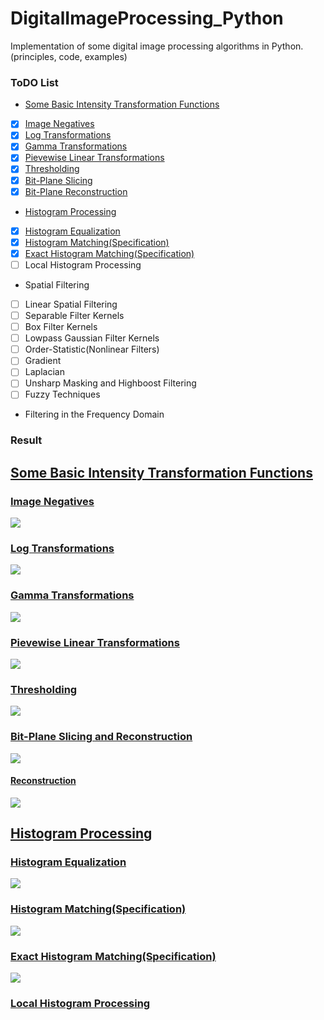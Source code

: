 # DigitalImageProcessing_Python
Implementation of some digital image processing algorithms in Python. (principles, code, examples)

### **ToDO List**

* [Some Basic Intensity Transformation Functions](https://github.com/koolo233/DigitalImageProcessing_Python/blob/main/Basic_Intensity_Transformation_Functions.ipynb)
- [x] [Image Negatives](https://github.com/koolo233/DigitalImageProcessing_Python/blob/main/Basic_Intensity_Transformation_Functions.ipynb)
- [x] [Log Transformations](https://github.com/koolo233/DigitalImageProcessing_Python/blob/main/Basic_Intensity_Transformation_Functions.ipynb)
- [x] [Gamma Transformations](https://github.com/koolo233/DigitalImageProcessing_Python/blob/main/Basic_Intensity_Transformation_Functions.ipynb)
- [x] [Pievewise Linear Transformations](https://github.com/koolo233/DigitalImageProcessing_Python/blob/main/Basic_Intensity_Transformation_Functions.ipynb)
- [x] [Thresholding](https://github.com/koolo233/DigitalImageProcessing_Python/blob/main/Basic_Intensity_Transformation_Functions.ipynb)
- [x] [Bit-Plane Slicing](https://github.com/koolo233/DigitalImageProcessing_Python/blob/main/Basic_Intensity_Transformation_Functions.ipynb)
- [x] [Bit-Plane Reconstruction](https://github.com/koolo233/DigitalImageProcessing_Python/blob/main/Basic_Intensity_Transformation_Functions.ipynb)
* [Histogram Processing](https://github.com/koolo233/DigitalImageProcessing_Python/blob/main/Histogram_Processing.ipynb)
- [x] [Histogram Equalization](https://github.com/koolo233/DigitalImageProcessing_Python/blob/main/Histogram_Processing.ipynb)
- [x] [Histogram Matching(Specification)](https://github.com/koolo233/DigitalImageProcessing_Python/blob/main/Histogram_Processing.ipynb)
- [x] [Exact Histogram Matching(Specification)](https://github.com/koolo233/DigitalImageProcessing_Python/blob/main/Histogram_Processing.ipynb)
- [ ] Local Histogram Processing

* Spatial Filtering
- [ ] Linear Spatial Filtering
- [ ] Separable Filter Kernels
- [ ] Box Filter Kernels
- [ ] Lowpass Gaussian Filter Kernels
- [ ] Order-Statistic(Nonlinear Filters)
- [ ] Gradient
- [ ] Laplacian
- [ ] Unsharp Masking and Highboost Filtering
- [ ] Fuzzy Techniques
* Filtering in the Frequency Domain


### **Result**

## [Some Basic Intensity Transformation Functions](https://github.com/koolo233/DigitalImageProcessing_Python/blob/main/Basic_Intensity_Transformation_Functions.ipynb)

### [Image Negatives](https://github.com/koolo233/DigitalImageProcessing_Python/blob/main/Basic_Intensity_Transformation_Functions.ipynb)
![](https://raw.githubusercontent.com/koolo233/DigitalImageProcessing_Python/main/repository%20images/Image_Negatives.png)

### [Log Transformations](https://github.com/koolo233/DigitalImageProcessing_Python/blob/main/Basic_Intensity_Transformation_Functions.ipynb)
![](https://raw.githubusercontent.com/koolo233/DigitalImageProcessing_Python/main/repository%20images/Log_transformations.png)

### [Gamma Transformations](https://github.com/koolo233/DigitalImageProcessing_Python/blob/main/Basic_Intensity_Transformation_Functions.ipynb)
![](https://raw.githubusercontent.com/koolo233/DigitalImageProcessing_Python/main/repository%20images/gamma_transformations.png)

### [Pievewise Linear Transformations](https://github.com/koolo233/DigitalImageProcessing_Python/blob/main/Basic_Intensity_Transformation_Functions.ipynb)
![](https://raw.githubusercontent.com/koolo233/DigitalImageProcessing_Python/main/repository%20images/intensity_level_slicing.png)

### [Thresholding](https://github.com/koolo233/DigitalImageProcessing_Python/blob/main/Basic_Intensity_Transformation_Functions.ipynb)
![](https://raw.githubusercontent.com/koolo233/DigitalImageProcessing_Python/main/repository%20images/thresholding.png)

### [Bit-Plane Slicing and Reconstruction](https://github.com/koolo233/DigitalImageProcessing_Python/blob/main/Basic_Intensity_Transformation_Functions.ipynb)
![](https://raw.githubusercontent.com/koolo233/DigitalImageProcessing_Python/main/repository%20images/bit_plane_slicing.png)
#### [Reconstruction](https://github.com/koolo233/DigitalImageProcessing_Python/blob/main/Basic_Intensity_Transformation_Functions.ipynb)
![](https://raw.githubusercontent.com/koolo233/DigitalImageProcessing_Python/main/repository%20images/bit_plane_slicing_reconstrcted.png)


## [Histogram Processing](https://github.com/koolo233/DigitalImageProcessing_Python/blob/main/Histogram_Processing.ipynb)

### [Histogram Equalization](https://github.com/koolo233/DigitalImageProcessing_Python/blob/main/Histogram_Processing.ipynb)
![](https://raw.githubusercontent.com/koolo233/DigitalImageProcessing_Python/main/repository%20images/Histogram_Equalization.png)

### [Histogram Matching(Specification)](https://github.com/koolo233/DigitalImageProcessing_Python/blob/main/Histogram_Processing.ipynb)
![](https://raw.githubusercontent.com/koolo233/DigitalImageProcessing_Python/main/repository%20images/Histogram_Matching_Specification.png)

### [Exact Histogram Matching(Specification)](https://github.com/koolo233/DigitalImageProcessing_Python/blob/main/Histogram_Processing.ipynb)
![](https://raw.githubusercontent.com/koolo233/DigitalImageProcessing_Python/main/repository%20images/exact_histogram_matching.png)

### [Local Histogram Processing](https://github.com/koolo233/DigitalImageProcessing_Python/blob/main/Histogram_Processing.ipynb)
